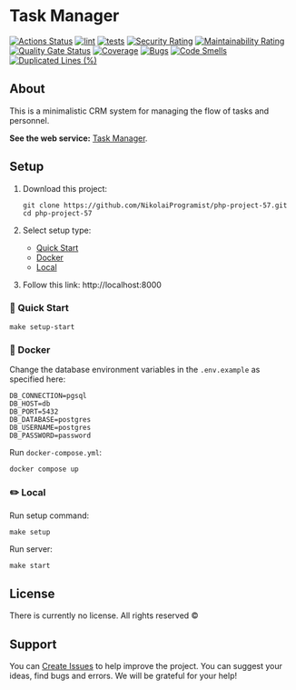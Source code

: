 # Task Manager

[![Actions Status](https://github.com/NikolaiProgramist/php-project-57/actions/workflows/hexlet-check.yml/badge.svg)](https://github.com/NikolaiProgramist/php-project-57/actions) [![lint](https://github.com/NikolaiProgramist/php-project-57/actions/workflows/lint.yml/badge.svg)](https://github.com/NikolaiProgramist/php-project-57/actions/workflows/lint.yml) [![tests](https://github.com/NikolaiProgramist/php-project-57/actions/workflows/tests.yml/badge.svg)](https://github.com/NikolaiProgramist/php-project-57/actions/workflows/tests.yml) [![Security Rating](https://sonarcloud.io/api/project_badges/measure?project=NikolaiProgramist_php-project-57&metric=security_rating)](https://sonarcloud.io/summary/new_code?id=NikolaiProgramist_php-project-57) [![Maintainability Rating](https://sonarcloud.io/api/project_badges/measure?project=NikolaiProgramist_php-project-57&metric=sqale_rating)](https://sonarcloud.io/summary/new_code?id=NikolaiProgramist_php-project-57) [![Quality Gate Status](https://sonarcloud.io/api/project_badges/measure?project=NikolaiProgramist_php-project-57&metric=alert_status)](https://sonarcloud.io/summary/new_code?id=NikolaiProgramist_php-project-57)
[![Coverage](https://sonarcloud.io/api/project_badges/measure?project=NikolaiProgramist_php-project-57&metric=coverage)](https://sonarcloud.io/summary/new_code?id=NikolaiProgramist_php-project-57) [![Bugs](https://sonarcloud.io/api/project_badges/measure?project=NikolaiProgramist_php-project-57&metric=bugs)](https://sonarcloud.io/summary/new_code?id=NikolaiProgramist_php-project-57) [![Code Smells](https://sonarcloud.io/api/project_badges/measure?project=NikolaiProgramist_php-project-57&metric=code_smells)](https://sonarcloud.io/summary/new_code?id=NikolaiProgramist_php-project-57) [![Duplicated Lines (%)](https://sonarcloud.io/api/project_badges/measure?project=NikolaiProgramist_php-project-57&metric=duplicated_lines_density)](https://sonarcloud.io/summary/new_code?id=NikolaiProgramist_php-project-57)

## About

This is a minimalistic CRM system for managing the flow of tasks and personnel.

**See the web service:** [Task Manager](https://php-project-57-xp8o.onrender.com).

## Setup

1. Download this project:

    ```shell
    git clone https://github.com/NikolaiProgramist/php-project-57.git
    cd php-project-57
    ```

2. Select setup type:

   * [Quick Start](#-quick-start)
   * [Docker](#-docker-)
   * [Local](#-local)

3. Follow this link: http://localhost:8000

### 🚀 Quick Start

```shell
make setup-start
```

### 🐋 Docker 

Change the database environment variables in the `.env.example` as specified here:

```text
DB_CONNECTION=pgsql
DB_HOST=db
DB_PORT=5432
DB_DATABASE=postgres
DB_USERNAME=postgres
DB_PASSWORD=password
```

Run `docker-compose.yml`:

```shell
docker compose up
```

### ✏️ Local

Run setup command:

```shell
make setup
```

Run server:

```shell
make start
```

## License

There is currently no license. All rights reserved ©

## Support

You can [Create Issues](https://github.com/NikolaiProgramist/php-project-57/issues) to help improve the project. You can suggest your ideas, find bugs and errors. We will be grateful for your help!

